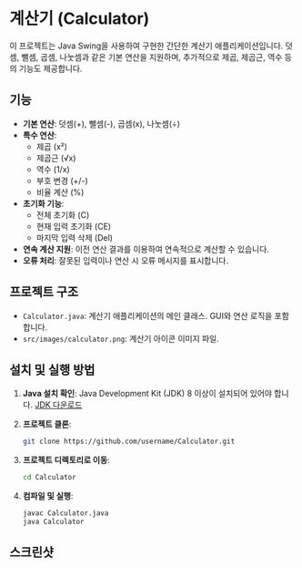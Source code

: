 # 계산기 (Calculator)

이 프로젝트는 Java Swing을 사용하여 구현한 간단한 계산기 애플리케이션입니다. 덧셈, 뺄셈, 곱셈, 나눗셈과 같은 기본 연산을 지원하며, 추가적으로 제곱, 제곱근, 역수 등의 기능도 제공합니다.

## 기능

- **기본 연산**: 덧셈(+), 뺄셈(-), 곱셈(x), 나눗셈(÷)
- **특수 연산**:
  - 제곱 (x²)
  - 제곱근 (√x)
  - 역수 (1/x)
  - 부호 변경 (+/-)
  - 비율 계산 (%)
- **초기화 기능**:
  - 전체 초기화 (C)
  - 현재 입력 초기화 (CE)
  - 마지막 입력 삭제 (Del)
- **연속 계산 지원**: 이전 연산 결과를 이용하여 연속적으로 계산할 수 있습니다.
- **오류 처리**: 잘못된 입력이나 연산 시 오류 메시지를 표시합니다.

## 프로젝트 구조

- `Calculator.java`: 계산기 애플리케이션의 메인 클래스. GUI와 연산 로직을 포함합니다.
- `src/images/calculator.png`: 계산기 아이콘 이미지 파일.

## 설치 및 실행 방법

1. **Java 설치 확인**: Java Development Kit (JDK) 8 이상이 설치되어 있어야 합니다. [JDK 다운로드](https://www.oracle.com/java/technologies/javase-downloads.html)

2. **프로젝트 클론**:
   ```bash
   git clone https://github.com/username/Calculator.git
3. **프로젝트 디렉토리로 이동**:
   ```bash
   cd Calculator
4. **컴파일 및 실행**:
   ```bash
   javac Calculator.java
   java Calculator
## 스크린샷

